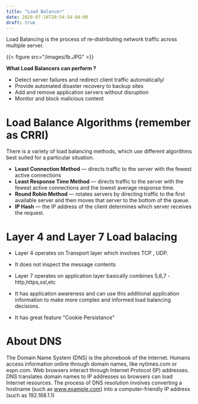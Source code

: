 ```yaml
---
title: "Load Balancer"
date: 2020-07-16T20:54:54-04:00
draft: true
---
```


Load Balancing is the process of re-distributing network traffic across multiple server.

{{< figure src="/images/lb.JPG" >}}

**What Load Balancers can perform ?**

- Detect server failures and redirect client traffic automatically/
- Provide automated disaster recovery to backup sites
- Add and remove application servers without disruption
- Monitor and block malicious content

# Load Balance Algorithms (remember as CRRI)

There is a variety of load balancing methods, which use different algorithms best suited for a particular situation.

- **Least Connection Method** — directs traffic to the server with the fewest active connections
- **Least Response Time Method** — directs traffic to the server with the fewest active connections and the lowest average response time.
- **Round Robin Method** — rotates servers by directing traffic to the first available server and then moves that server to the bottom of the queue.
- **IP Hash** — the IP address of the client determines which server receives the request.

# Layer 4 and Layer 7 Load balacing

- Layer 4 operates on Transport layer which involves TCP , UDP. 
- It does not inspect the message contents 

- Layer 7 operates on application layer basically combines 5,6,7 - http,https,ssl,etc
- It has application awareness and can use this additional application information to make more complex and informed load balancing decisions.
- It has great feature "Cookie Persistance"


# About DNS
The Domain Name System (DNS) is the phonebook of the Internet. Humans access information online through domain names, like nytimes.com or espn.com. Web browsers interact through Internet Protocol (IP) addresses. DNS translates domain names to IP addresses so browsers can load Internet resources.
The process of DNS resolution involves converting a hostname (such as www.example.com) into a computer-friendly IP address (such as 192.168.1.1)